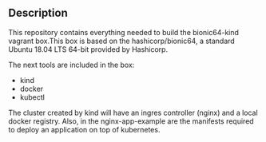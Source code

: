 ## Description
This repository contains everything needed to build the bionic64-kind vagrant box.This box is based on the hashicorp/bionic64, a standard Ubuntu 18.04 LTS 64-bit provided by Hashicorp.

The next tools are included in the box:

* kind
* docker
* kubectl

The cluster created by kind will have an ingres controller (nginx) and a local docker registry.
Also, in the nginx-app-example are the manifests required to deploy an application on top of kubernetes.



